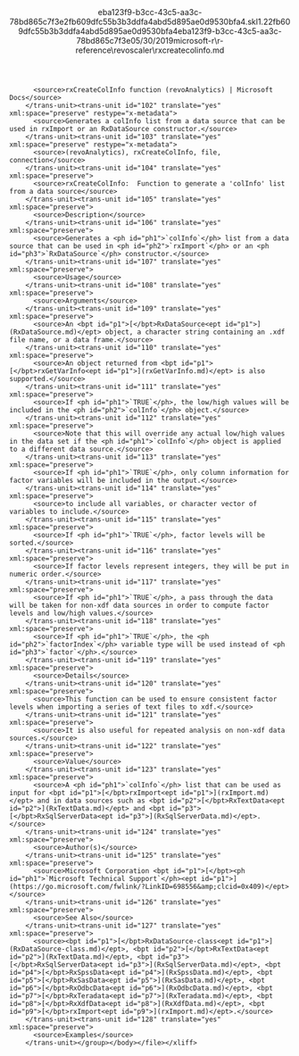 <?xml version="1.0"?><xliff version="1.2" xmlns="urn:oasis:names:tc:xliff:document:1.2" xmlns:xsi="http://www.w3.org/2001/XMLSchema-instance" xsi:schemaLocation="urn:oasis:names:tc:xliff:document:1.2 xliff-core-1.2-transitional.xsd"><file datatype="xml" original="rxcreatecolinfo.md" source-language="en-US" target-language="en-US"><header><tool tool-id="mdxliff" tool-name="mdxliff" tool-version="1.0-8ab897d" tool-company="Microsoft" /><xliffext:skl_file_name xmlns:xliffext="urn:microsoft:content:schema:xliffextensions">eba123f9-b3cc-43c5-aa3c-78bd865c7f3e2fb609dfc55b3b3ddfa4abd5d895ae0d9530bfa4.skl</xliffext:skl_file_name><xliffext:version xmlns:xliffext="urn:microsoft:content:schema:xliffextensions">1.2</xliffext:version><xliffext:ms.openlocfilehash xmlns:xliffext="urn:microsoft:content:schema:xliffextensions">2fb609dfc55b3b3ddfa4abd5d895ae0d9530bfa4</xliffext:ms.openlocfilehash><xliffext:ms.sourcegitcommit xmlns:xliffext="urn:microsoft:content:schema:xliffextensions">eba123f9-b3cc-43c5-aa3c-78bd865c7f3e</xliffext:ms.sourcegitcommit><xliffext:ms.lasthandoff xmlns:xliffext="urn:microsoft:content:schema:xliffextensions">05/30/2019</xliffext:ms.lasthandoff><xliffext:ms.openlocfilepath xmlns:xliffext="urn:microsoft:content:schema:xliffextensions">microsoft-r\r-reference\revoscaler\rxcreatecolinfo.md</xliffext:ms.openlocfilepath></header><body><group id="content" extype="content"><trans-unit id="101" translate="yes" xml:space="preserve" restype="x-metadata">
          <source>rxCreateColInfo function (revoAnalytics) | Microsoft Docs</source>
        </trans-unit><trans-unit id="102" translate="yes" xml:space="preserve" restype="x-metadata">
          <source>Generates a colInfo list from a data source that can be used in rxImport or an RxDataSource constructor.</source>
        </trans-unit><trans-unit id="103" translate="yes" xml:space="preserve" restype="x-metadata">
          <source>(revoAnalytics), rxCreateColInfo, file, connection</source>
        </trans-unit><trans-unit id="104" translate="yes" xml:space="preserve">
          <source>rxCreateColInfo:  Function to generate a 'colInfo' list from a data source</source>
        </trans-unit><trans-unit id="105" translate="yes" xml:space="preserve">
          <source>Description</source>
        </trans-unit><trans-unit id="106" translate="yes" xml:space="preserve">
          <source>Generates a <ph id="ph1">`colInfo`</ph> list from a data source that can be used in <ph id="ph2">`rxImport`</ph> or an <ph id="ph3">`RxDataSource`</ph> constructor.</source>
        </trans-unit><trans-unit id="107" translate="yes" xml:space="preserve">
          <source>Usage</source>
        </trans-unit><trans-unit id="108" translate="yes" xml:space="preserve">
          <source>Arguments</source>
        </trans-unit><trans-unit id="109" translate="yes" xml:space="preserve">
          <source>An <bpt id="p1">[</bpt>RxDataSource<ept id="p1">](RxDataSource.md)</ept> object, a character string containing an .xdf file name, or a data frame.</source>
        </trans-unit><trans-unit id="110" translate="yes" xml:space="preserve">
          <source>An object returned from <bpt id="p1">[</bpt>rxGetVarInfo<ept id="p1">](rxGetVarInfo.md)</ept> is also supported.</source>
        </trans-unit><trans-unit id="111" translate="yes" xml:space="preserve">
          <source>If <ph id="ph1">`TRUE`</ph>, the low/high values will be included in the <ph id="ph2">`colInfo`</ph> object.</source>
        </trans-unit><trans-unit id="112" translate="yes" xml:space="preserve">
          <source>Note that this will override any actual low/high values in the data set if the <ph id="ph1">`colInfo`</ph> object is applied to a different data source.</source>
        </trans-unit><trans-unit id="113" translate="yes" xml:space="preserve">
          <source>If <ph id="ph1">`TRUE`</ph>, only column information for factor variables will be included in the output.</source>
        </trans-unit><trans-unit id="114" translate="yes" xml:space="preserve">
          <source>to include all variables, or character vector of variables to include.</source>
        </trans-unit><trans-unit id="115" translate="yes" xml:space="preserve">
          <source>If <ph id="ph1">`TRUE`</ph>, factor levels will be sorted.</source>
        </trans-unit><trans-unit id="116" translate="yes" xml:space="preserve">
          <source>If factor levels represent integers, they will be put in numeric order.</source>
        </trans-unit><trans-unit id="117" translate="yes" xml:space="preserve">
          <source>If <ph id="ph1">`TRUE`</ph>, a pass through the data will be taken for non-xdf data sources in order to compute factor levels and low/high values.</source>
        </trans-unit><trans-unit id="118" translate="yes" xml:space="preserve">
          <source>If <ph id="ph1">`TRUE`</ph>, the <ph id="ph2">`factorIndex`</ph> variable type will be used instead of <ph id="ph3">`factor`</ph>.</source>
        </trans-unit><trans-unit id="119" translate="yes" xml:space="preserve">
          <source>Details</source>
        </trans-unit><trans-unit id="120" translate="yes" xml:space="preserve">
          <source>This function can be used to ensure consistent factor levels when importing a series of text files to xdf.</source>
        </trans-unit><trans-unit id="121" translate="yes" xml:space="preserve">
          <source>It is also useful for repeated analysis on non-xdf data sources.</source>
        </trans-unit><trans-unit id="122" translate="yes" xml:space="preserve">
          <source>Value</source>
        </trans-unit><trans-unit id="123" translate="yes" xml:space="preserve">
          <source>A <ph id="ph1">`colInfo`</ph> list that can be used as input for <bpt id="p1">[</bpt>rxImport<ept id="p1">](rxImport.md)</ept> and in data sources such as <bpt id="p2">[</bpt>RxTextData<ept id="p2">](RxTextData.md)</ept> and <bpt id="p3">[</bpt>RxSqlServerData<ept id="p3">](RxSqlServerData.md)</ept>.</source>
        </trans-unit><trans-unit id="124" translate="yes" xml:space="preserve">
          <source>Author(s)</source>
        </trans-unit><trans-unit id="125" translate="yes" xml:space="preserve">
          <source>Microsoft Corporation <bpt id="p1">[</bpt><ph id="ph1">`Microsoft Technical Support`</ph><ept id="p1">](https://go.microsoft.com/fwlink/?LinkID=698556&amp;clcid=0x409)</ept></source>
        </trans-unit><trans-unit id="126" translate="yes" xml:space="preserve">
          <source>See Also</source>
        </trans-unit><trans-unit id="127" translate="yes" xml:space="preserve">
          <source><bpt id="p1">[</bpt>RxDataSource-class<ept id="p1">](RxDataSource-class.md)</ept>, <bpt id="p2">[</bpt>RxTextData<ept id="p2">](RxTextData.md)</ept>, <bpt id="p3">[</bpt>RxSqlServerData<ept id="p3">](RxSqlServerData.md)</ept>, <bpt id="p4">[</bpt>RxSpssData<ept id="p4">](RxSpssData.md)</ept>, <bpt id="p5">[</bpt>RxSasData<ept id="p5">](RxSasData.md)</ept>, <bpt id="p6">[</bpt>RxOdbcData<ept id="p6">](RxOdbcData.md)</ept>, <bpt id="p7">[</bpt>RxTeradata<ept id="p7">](RxTeradata.md)</ept>, <bpt id="p8">[</bpt>RxXdfData<ept id="p8">](RxXdfData.md)</ept>, <bpt id="p9">[</bpt>rxImport<ept id="p9">](rxImport.md)</ept>.</source>
        </trans-unit><trans-unit id="128" translate="yes" xml:space="preserve">
          <source>Examples</source>
        </trans-unit></group></body></file></xliff>